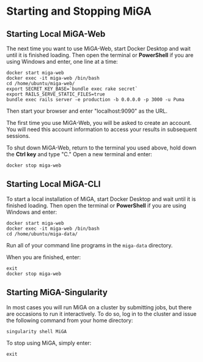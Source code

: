 # Starting and Stopping MiGA

## Starting Local MiGA-Web

The next time you want to use MiGA-Web, start Docker Desktop and wait until it is finished loading. Then open the terminal or **PowerShell** if you are using Windows and enter, one line at a time:


```text
docker start miga-web
docker exec -it miga-web /bin/bash
cd /home/ubuntu/miga-web/
export SECRET_KEY_BASE=`bundle exec rake secret`
export RAILS_SERVE_STATIC_FILES=true
bundle exec rails server -e production -b 0.0.0.0 -p 3000 -u Puma
```

Then start your browser and enter "localhost:9090" as the URL.

The first time you use MiGA-Web, you will be asked to create an account. You will need this account information to access your results in subsequent sessions.

To shut down MiGA-Web, return to the terminal you used above, hold down the **Ctrl key** and type "C." Open a new terminal and enter:

```text
docker stop miga-web
```

## Starting Local MiGA-CLI

To start a local installation of MiGA, start Docker Desktop and wait until it is finished loading. Then open the terminal or **PowerShell** if you are using Windows and enter:

```text
docker start miga-web
docker exec -it miga-web /bin/bash
cd /home/ubuntu/miga-data/
```
Run all of your command line programs in the `miga-data` directory.  

When you are finished, enter:

```text
exit
docker stop miga-web
```

## Starting MiGA-Singularity

In most cases you will run MiGA on a cluster by submitting jobs, but there are occasions to run it interactively. To do so, log in to the cluster and issue the following command from your home directory:

```text
singularity shell MiGA
```

To stop using MiGA, simply enter:

```text
exit
```

